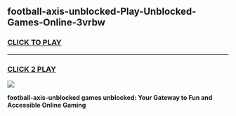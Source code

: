 
## football-axis-unblocked-Play-Unblocked-Games-Online-3vrbw
<h3>
<a href="https://premium76.site?title=football-axis-unblocked&ref=25A">CLICK TO PLAY</a></h3>
<hr>

<h3>
<a href="https://premium76.site?title=football-axis-unblocked&ref=25A">CLICK 2 PLAY</a>
  
</h3>

<a href="https://premium76.site?title=football-axis-unblocked&ref=25A"><img src="https://clearcache.store/games.png"></a>


**football-axis-unblocked games unblocked: Your Gateway to Fun and Accessible Online Gaming**
